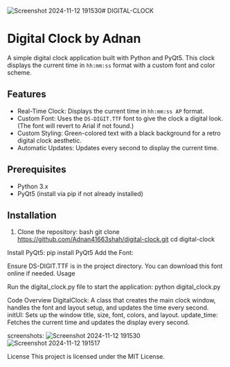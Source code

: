 ![Screenshot 2024-11-12 191530](https://github.com/user-attachments/assets/74b455ba-facd-477c-8509-4b0feaa364cc)# DIGITAL-CLOCK
# Digital Clock by Adnan

A simple digital clock application built with Python and PyQt5. This clock displays the current time in `hh:mm:ss` format with a custom font and color scheme.

## Features

- Real-Time Clock: Displays the current time in `hh:mm:ss AP` format.
- Custom Font: Uses the `DS-DIGIT.TTF` font to give the clock a digital look. (The font will revert to Arial if not found.)
- Custom Styling: Green-colored text with a black background for a retro digital clock aesthetic.
- Automatic Updates: Updates every second to display the current time.

## Prerequisites

- Python 3.x
- PyQt5 (install via pip if not already installed)

## Installation

1. Clone the repository:
   bash
   git clone https://github.com/Adnan41663shah/digital-clock.git
   cd digital-clock
   
Install PyQt5:
pip install PyQt5
Add the Font:

Ensure DS-DIGIT.TTF is in the project directory. You can download this font online if needed.
Usage

Run the digital_clock.py file to start the application:
python digital_clock.py


Code Overview
DigitalClock: A class that creates the main clock window, handles the font and layout setup, and updates the time every second.
initUI: Sets up the window title, size, font, colors, and layout.
update_time: Fetches the current time and updates the display every second.

screenshots:
![Screenshot 2024-11-12 191530](https://github.com/user-attachments/assets/98d90c31-305e-4b7d-a0fa-bb3649ff0226)
![Screenshot 2024-11-12 191517](https://github.com/user-attachments/assets/9c604ddd-ce75-478d-bda7-bcedbc655726)

License
This project is licensed under the MIT License.









